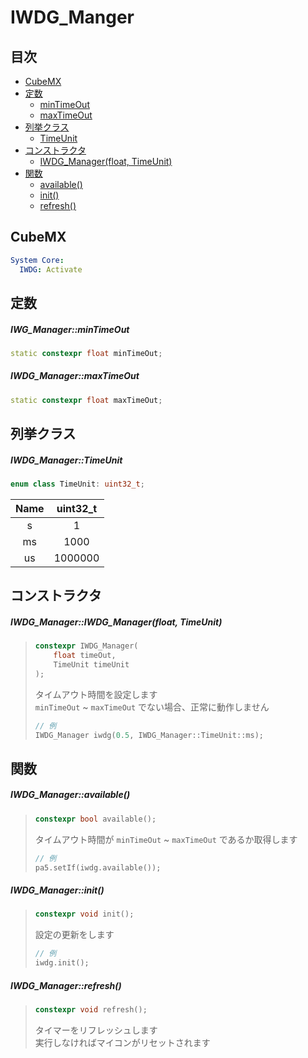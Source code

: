 # IWDG_Manger

## 目次
- [CubeMX](#cubemx)
- [定数](#定数)
  - [minTimeOut](#iwg_managermintimeout)
  - [maxTimeOut](#iwdg_managermaxtimeout)
- [列挙クラス](#列挙クラス)
  - [TimeUnit](#iwdg_managertimeunit)
- [コンストラクタ](#コンストラクタ)
  - [IWDG_Manager(float, TimeUnit)](#iwdg_manageriwdg_managerfloat-timeunit)
- [関数](#関数)
  - [available()](#iwdg_manageravailable)
  - [init()](#iwdg_managerinit)
  - [refresh()](#iwdg_managerrefresh)

## CubeMX
```yaml
System Core:
  IWDG: Activate
```

## 定数
##### IWG_Manager::minTimeOut
```c++
static constexpr float minTimeOut;
```

##### IWDG_Manager::maxTimeOut
```c++
static constexpr float maxTimeOut;
```

## 列挙クラス
##### IWDG_Manager::TimeUnit
```c++
enum class TimeUnit: uint32_t;
```

| Name | uint32_t |
|:----:|:--------:|
| s    | 1        |
| ms   | 1000     |
| us   | 1000000  |

## コンストラクタ
##### IWDG_Manager::IWDG_Manager(float, TimeUnit)
> ```c++
> constexpr IWDG_Manager(
>     float timeOut,
>     TimeUnit timeUnit
> );
> ```
> タイムアウト時間を設定します  
> `minTimeOut` ~ `maxTimeOut` でない場合、正常に動作しません
> ```c++
> // 例
> IWDG_Manager iwdg(0.5, IWDG_Manager::TimeUnit::ms);
> ```

## 関数
##### IWDG_Manager::available()
> ```c++
> constexpr bool available();
> ```
> タイムアウト時間が `minTimeOut` ~ `maxTimeOut` であるか取得します
> ```c++
> // 例
> pa5.setIf(iwdg.available());
> ```

##### IWDG_Manager::init()
> ```c++
> constexpr void init();
> ```
> 設定の更新をします
> ```c++
> // 例
> iwdg.init();
> ```

##### IWDG_Manager::refresh()
> ```c++
> constexpr void refresh();
> ```
> タイマーをリフレッシュします  
> 実行しなければマイコンがリセットされます